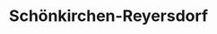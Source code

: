 ---
title: Schönkirchen-Reyersdorf
url: /schoenkirchen-reyersdorf/
latitude: 48.372
longitude: 16.686
---